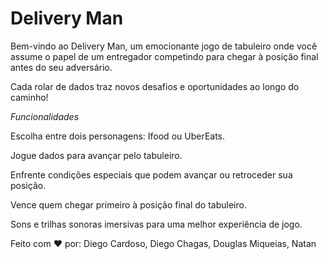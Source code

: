 # Delivery Man

Bem-vindo ao Delivery Man, um emocionante jogo de tabuleiro onde você assume o papel de um entregador competindo para chegar à posição final antes do seu adversário.

Cada rolar de dados traz novos desafios e oportunidades ao longo do caminho!

*Funcionalidades*

Escolha entre dois personagens: Ifood ou UberEats.

Jogue dados para avançar pelo tabuleiro.

Enfrente condições especiais que podem avançar ou retroceder sua posição.

Vence quem chegar primeiro à posição final do tabuleiro.

Sons e trilhas sonoras imersivas para uma melhor experiência de jogo.

Feito com ❤️ por:
Diego Cardoso,
Diego Chagas,
Douglas Miqueias,
Natan
